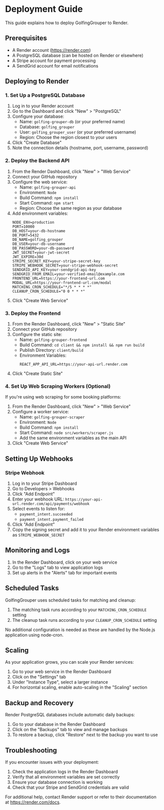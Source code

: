 # Deployment Guide

This guide explains how to deploy GolfingGrouper to Render.

## Prerequisites

- A Render account (https://render.com)
- A PostgreSQL database (can be hosted on Render or elsewhere)
- A Stripe account for payment processing
- A SendGrid account for email notifications

## Deploying to Render

### 1. Set Up a PostgreSQL Database

1. Log in to your Render account
2. Go to the Dashboard and click "New" > "PostgreSQL"
3. Configure your database:
   - Name: `golfing-grouper-db` (or your preferred name)
   - Database: `golfing_grouper`
   - User: `golfing_grouper_user` (or your preferred username)
   - Region: Choose the region closest to your users
4. Click "Create Database"
5. Note the connection details (hostname, port, username, password)

### 2. Deploy the Backend API

1. From the Render Dashboard, click "New" > "Web Service"
2. Connect your GitHub repository
3. Configure the web service:
   - Name: `golfing-grouper-api`
   - Environment: `Node`
   - Build Command: `npm install`
   - Start Command: `npm start`
   - Region: Choose the same region as your database
4. Add environment variables:
   ```
   NODE_ENV=production
   PORT=10000
   DB_HOST=your-db-hostname
   DB_PORT=5432
   DB_NAME=golfing_grouper
   DB_USER=your-db-username
   DB_PASSWORD=your-db-password
   JWT_SECRET=your-jwt-secret
   JWT_EXPIRE=30d
   STRIPE_SECRET_KEY=your-stripe-secret-key
   STRIPE_WEBHOOK_SECRET=your-stripe-webhook-secret
   SENDGRID_API_KEY=your-sendgrid-api-key
   SENDGRID_FROM_EMAIL=your-verified-email@example.com
   FRONTEND_URL=https://your-frontend-url.com
   MODAL_URL=https://your-frontend-url.com/modal
   MATCHING_CRON_SCHEDULE="*/5 * * * *"
   CLEANUP_CRON_SCHEDULE="0 0 * * *"
   ```
5. Click "Create Web Service"

### 3. Deploy the Frontend

1. From the Render Dashboard, click "New" > "Static Site"
2. Connect your GitHub repository
3. Configure the static site:
   - Name: `golfing-grouper-frontend`
   - Build Command: `cd client && npm install && npm run build`
   - Publish Directory: `client/build`
   - Environment Variables:
     ```
     REACT_APP_API_URL=https://your-api-url.render.com
     ```
4. Click "Create Static Site"

### 4. Set Up Web Scraping Workers (Optional)

If you're using web scraping for some booking platforms:

1. From the Render Dashboard, click "New" > "Web Service"
2. Configure a worker service:
   - Name: `golfing-grouper-scraper`
   - Environment: `Node`
   - Build Command: `npm install`
   - Start Command: `node src/workers/scraper.js`
   - Add the same environment variables as the main API
3. Click "Create Web Service"

## Setting Up Webhooks

### Stripe Webhook

1. Log in to your Stripe Dashboard
2. Go to Developers > Webhooks
3. Click "Add Endpoint"
4. Enter your webhook URL: `https://your-api-url.render.com/api/payments/webhook`
5. Select events to listen for:
   - `payment_intent.succeeded`
   - `payment_intent.payment_failed`
6. Click "Add Endpoint"
7. Copy the signing secret and add it to your Render environment variables as `STRIPE_WEBHOOK_SECRET`

## Monitoring and Logs

1. In the Render Dashboard, click on your web service
2. Go to the "Logs" tab to view application logs
3. Set up alerts in the "Alerts" tab for important events

## Scheduled Tasks

GolfingGrouper uses scheduled tasks for matching and cleanup:

1. The matching task runs according to your `MATCHING_CRON_SCHEDULE` setting
2. The cleanup task runs according to your `CLEANUP_CRON_SCHEDULE` setting

No additional configuration is needed as these are handled by the Node.js application using node-cron.

## Scaling

As your application grows, you can scale your Render services:

1. Go to your web service in the Render Dashboard
2. Click on the "Settings" tab
3. Under "Instance Type", select a larger instance
4. For horizontal scaling, enable auto-scaling in the "Scaling" section

## Backup and Recovery

Render PostgreSQL databases include automatic daily backups:

1. Go to your database in the Render Dashboard
2. Click on the "Backups" tab to view and manage backups
3. To restore a backup, click "Restore" next to the backup you want to use

## Troubleshooting

If you encounter issues with your deployment:

1. Check the application logs in the Render Dashboard
2. Verify that all environment variables are set correctly
3. Ensure your database connection is working
4. Check that your Stripe and SendGrid credentials are valid

For additional help, contact Render support or refer to their documentation at https://render.com/docs. 
